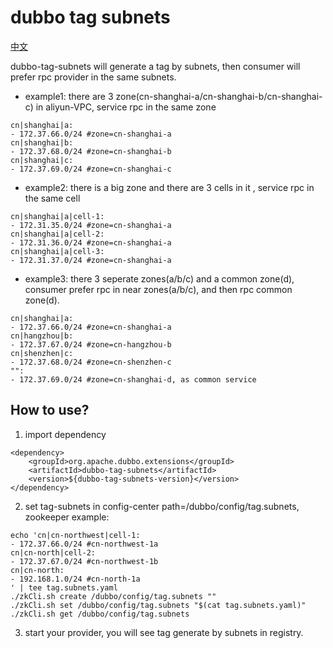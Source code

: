 # dubbo tag subnets

[中文](./README.md)

dubbo-tag-subnets will generate a tag by subnets, then consumer will prefer rpc provider in the same subnets. 

- example1: there are 3 zone(cn-shanghai-a/cn-shanghai-b/cn-shanghai-c) in aliyun-VPC, service rpc in the same zone
```
cn|shanghai|a:
- 172.37.66.0/24 #zone=cn-shanghai-a
cn|shanghai|b:
- 172.37.68.0/24 #zone=cn-shanghai-b
cn|shanghai|c:
- 172.37.69.0/24 #zone=cn-shanghai-c
```
- example2: there is a big zone and there are 3 cells in it , service rpc in the same cell
```
cn|shanghai|a|cell-1:
- 172.31.35.0/24 #zone=cn-shanghai-a
cn|shanghai|a|cell-2:
- 172.31.36.0/24 #zone=cn-shanghai-a
cn|shanghai|a|cell-3:
- 172.31.37.0/24 #zone=cn-shanghai-a
```
- example3: there 3 seperate zones(a/b/c) and a common zone(d), consumer prefer rpc in near zones(a/b/c), and then rpc common zone(d).
```
cn|shanghai|a:
- 172.37.66.0/24 #zone=cn-shanghai-a
cn|hangzhou|b:
- 172.37.67.0/24 #zone=cn-hangzhou-b
cn|shenzhen|c:
- 172.37.68.0/24 #zone=cn-shenzhen-c
"":
- 172.37.69.0/24 #zone=cn-shanghai-d, as common service
```

## How to use?

1. import dependency

```
<dependency>
    <groupId>org.apache.dubbo.extensions</groupId>
    <artifactId>dubbo-tag-subnets</artifactId>
    <version>${dubbo-tag-subnets-version}</version>
</dependency>

```

2. set tag-subnets in config-center path=/dubbo/config/tag.subnets, zookeeper example:
```
echo 'cn|cn-northwest|cell-1:
- 172.37.66.0/24 #cn-northwest-1a
cn|cn-north|cell-2:
- 172.37.67.0/24 #cn-northwest-1b
cn|cn-north:
- 192.168.1.0/24 #cn-north-1a
' | tee tag.subnets.yaml
./zkCli.sh create /dubbo/config/tag.subnets "" 
./zkCli.sh set /dubbo/config/tag.subnets "$(cat tag.subnets.yaml)"
./zkCli.sh get /dubbo/config/tag.subnets   
```


3. start your provider, you will see tag generate by subnets in registry. 
